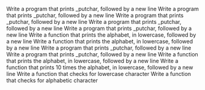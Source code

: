 Write a program that prints _putchar, followed by a new line
Write a program that prints _putchar, followed by a new line
Write a program that prints _putchar, followed by a new line
Write a program that prints _putchar, followed by a new line
Write a program that prints _putchar, followed by a new line
Write a function that prints the alphabet, in lowercase, followed by a new line
Write a function that prints the alphabet, in lowercase, followed by a new line
Write a program that prints _putchar, followed by a new line
Write a program that prints _putchar, followed by a new line
Write a function that prints the alphabet, in lowercase, followed by a new line
Write a function that prints 10 times the alphabet, in lowercase, followed by a new line
Write a function that checks for lowercase character
Write a function that checks for alphabetic character

